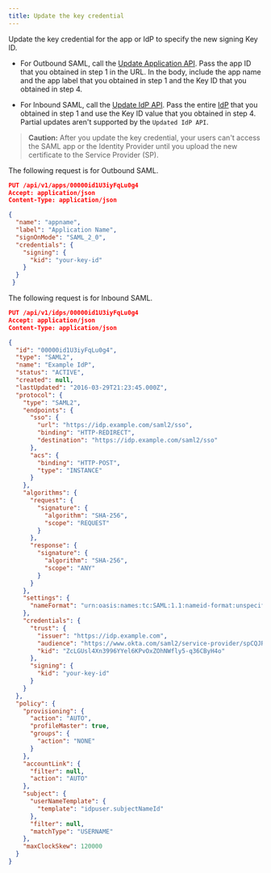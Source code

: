 ```yaml
---
title: Update the key credential
---
```


Update the key credential for the app or IdP to specify the new signing Key ID.

* For Outbound SAML, call the [Update Application API](/docs/reference/api/apps/#update-application). Pass the app ID that you obtained in <GuideLink link="../list-your-apps">step 1</GuideLink> in the URL. In the body, include the app name and the app label that you obtained in step 1 and the Key ID that you obtained in <GuideLink link="../sign-the-csr">step 4</GuideLink>.

* For Inbound SAML, call the [Update IdP API](/docs/reference/api/idps/#update-identity-provider). Pass the entire [IdP](/docs/reference/api/idps/#update-identity-provider) that you obtained in <GuideLink link="../list-your-apps">step 1</GuideLink> and use the Key ID value that you obtained in <GuideLink link="../sign-the-csr">step 4</GuideLink>. Partial updates aren't supported by the `Updated IdP API`.

> **Caution:** After you update the key credential, your users can't access the SAML app or the Identity Provider until you upload the new certificate to the Service Provider (SP).

The following request is for Outbound SAML.

``` json
PUT /api/v1/apps/00000id1U3iyFqLu0g4
Accept: application/json
Content-Type: application/json

{
  "name": "appname",
  "label": "Application Name",
  "signOnMode": "SAML_2_0",
  "credentials": {
    "signing": {
      "kid": "your-key-id"
    }
  }
 }
```

The following request is for Inbound SAML.

``` json
PUT /api/v1/idps/00000id1U3iyFqLu0g4
Accept: application/json
Content-Type: application/json

{
  "id": "00000id1U3iyFqLu0g4",
  "type": "SAML2",
  "name": "Example IdP",
  "status": "ACTIVE",
  "created": null,
  "lastUpdated": "2016-03-29T21:23:45.000Z",
  "protocol": {
    "type": "SAML2",
    "endpoints": {
      "sso": {
        "url": "https://idp.example.com/saml2/sso",
        "binding": "HTTP-REDIRECT",
        "destination": "https://idp.example.com/saml2/sso"
      },
      "acs": {
        "binding": "HTTP-POST",
        "type": "INSTANCE"
      }
    },
    "algorithms": {
      "request": {
        "signature": {
          "algorithm": "SHA-256",
          "scope": "REQUEST"
        }
      },
      "response": {
        "signature": {
          "algorithm": "SHA-256",
          "scope": "ANY"
        }
      }
    },
    "settings": {
      "nameFormat": "urn:oasis:names:tc:SAML:1.1:nameid-format:unspecified"
    },
    "credentials": {
      "trust": {
        "issuer": "https://idp.example.com",
        "audience": "https://www.okta.com/saml2/service-provider/spCQJRNaaxs7ANqKBO7M",
        "kid": "ZcLGUsl4Xn3996YYel6KPvOxZOhNWfly5-q36CByH4o"
      },
      "signing": {
        "kid": "your-key-id"
      }
    }
  },
  "policy": {
    "provisioning": {
      "action": "AUTO",
      "profileMaster": true,
      "groups": {
        "action": "NONE"
      }
    },
    "accountLink": {
      "filter": null,
      "action": "AUTO"
    },
    "subject": {
      "userNameTemplate": {
        "template": "idpuser.subjectNameId"
      },
      "filter": null,
      "matchType": "USERNAME"
    },
    "maxClockSkew": 120000
  }
}
```

<NextSectionLink/>
